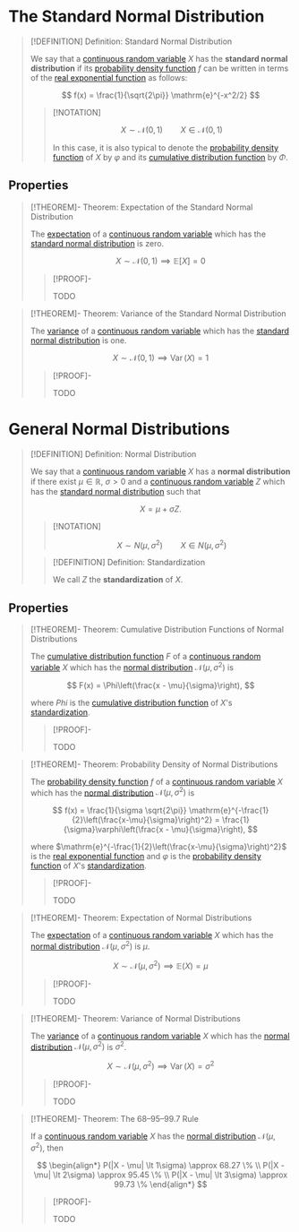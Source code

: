 
# The Standard Normal Distribution

>[!DEFINITION] Definition: Standard Normal Distribution
>
>We say that a [continuous random variable](Random%20Variables.md#Continuous%20Random%20Variables) $X$ has the **standard normal distribution** if its [probability density function](Random%20Variables.md#Probability%20Density%20Functions) $f$ can be written in terms of the [real exponential function](../../Analysis/Real%20Analysis/Real%20Functions/The%20Real%20Exponential%20Function.md) as follows:
>
>$$
>f(x) = \frac{1}{\sqrt{2\pi}} \mathrm{e}^{-x^2/2}
>$$
>
>>[!NOTATION]
>>
>>$$
>>X \sim \mathcal{N}(0,1) \qquad X \in \mathcal{N}(0,1)
>>$$
>>
>>In this case, it is also typical to denote the [probability density function](Random%20Variables.md#Probability%20Density%20Functions) of $X$ by $\varphi$ and its [cumulative distribution function](Random%20Variables.md#Cumulative%20Distribution%20Function) by $\Phi$.
>>
>

## Properties

>[!THEOREM]- Theorem: Expectation of the Standard Normal Distribution
>
>The [expectation](Expectation.md) of a [continuous random variable](Random%20Variables.md#Continuous%20Random%20Variables) which has the [standard normal distribution](Normal%20Distributions.md#The%20Standard%20Normal%20Distribution) is zero.
>
>$$
>X \sim \mathcal{N}(0,1) \implies \mathbb{E}[X] = 0
>$$
>
>>[!PROOF]-
>>
>>TODO
>>
>

>[!THEOREM]- Theorem: Variance of the Standard Normal Distribution
>
>The [variance](Variance%20and%20Standard%20Deviation.md#Variance) of a [continuous random variable](Random%20Variables.md#Continuous%20Random%20Variables) which has the [standard normal distribution](Normal%20Distributions.md#The%20Standard%20Normal%20Distribution) is one.
>
>$$
>X \sim \mathcal{N}(0,1) \implies \operatorname{Var}(X) = 1
>$$
>
>>[!PROOF]-
>>
>>TODO
>>
>

# General Normal Distributions

>[!DEFINITION] Definition: Normal Distribution
>
>We say that a [continuous random variable](Random%20Variables.md#Continuous%20Random%20Variables) $X$ has a **normal distribution** if there exist $\mu \in \mathbb{R}$, $\sigma \gt 0$ and a [continuous random variable](Random%20Variables.md#Continuous%20Random%20Variables) $Z$ which has the [standard normal distribution](Normal%20Distributions.md#Standard%20Normal%20Distribution) such that
>
>$$
>X = \mu + \sigma Z.
>$$
>
>>[!NOTATION]
>>
>>$$
>>X \sim N(\mu, \sigma^2) \qquad X \in N(\mu, \sigma^2)
>>$$
>>
>
>>[!DEFINITION] Definition: Standardization
>>
>>We call $Z$ the **standardization** of $X$.
>>
>

## Properties

>[!THEOREM]- Theorem: Cumulative Distribution Functions of Normal Distributions
>
>The [cumulative distribution function](Random%20Variables.md#Cumulative%20Distribution%20Function) $F$ of a [continuous random variable](Random%20Variables.md#Continuous%20Random%20Variables) $X$ which has the [normal distribution](Normal%20Distributions.md#General%20Normal%20Distributions) $\mathcal{N}(\mu, \sigma^2)$ is
>
>$$
>F(x) = \Phi\left(\frac{x - \mu}{\sigma}\right),
>$$
>
>where $Phi$ is the [cumulative distribution function](Random%20Variables.md#Cumulative%20Distribution%20Function) of $X$'s [standardization](Normal%20Distributions.md#General%20Normal%20Distributions).
>
>>[!PROOF]-
>>
>>TODO
>>
>

>[!THEOREM]- Theorem: Probability Density of Normal Distributions
>
>The [probability density function](Random%20Variables.md#Probability%20Density%20Functions) $f$ of a [continuous random variable](Random%20Variables.md#Continuous%20Random%20Variables) $X$ which has the [normal distribution](Normal%20Distributions.md#General%20Normal%20Distributions) $\mathcal{N}(\mu, \sigma^2)$ is
>
>$$
>f(x) = \frac{1}{\sigma \sqrt{2\pi}} \mathrm{e}^{-\frac{1}{2}\left(\frac{x-\mu}{\sigma}\right)^2} = \frac{1}{\sigma}\varphi\left(\frac{x - \mu}{\sigma}\right),
>$$
>
>where $\mathrm{e}^{-\frac{1}{2}\left(\frac{x-\mu}{\sigma}\right)^2}$ is the [real exponential function](../../Analysis/Real%20Analysis/Real%20Functions/The%20Real%20Exponential%20Function.md) and $\varphi$ is the [probability density function](Random%20Variables.md#Probability%20Density%20Functions) of $X$'s [standardization](Normal%20Distributions.md#General%20Normal%20Distributions).
>
>
>
>>[!PROOF]-
>>
>>TODO
>>
>

>[!THEOREM]- Theorem: Expectation of Normal Distributions
>
>The [expectation](Expectation.md) of a [continuous random variable](Random%20Variables.md#Continuous%20Random%20Variables) $X$ which has the [normal distribution](Normal%20Distributions.md#General%20Normal%20Distributions) $\mathcal{N}(\mu, \sigma^2)$ is $\mu$.
>
>$$
>X \sim \mathcal{N}(\mu, \sigma^2) \implies \mathbb{E}(X) = \mu
>$$
>
>>[!PROOF]-
>>
>>TODO
>>
>

>[!THEOREM]- Theorem: Variance of Normal Distributions
>
>The [variance](Variance%20and%20Standard%20Deviation.md) of a [continuous random variable](Random%20Variables.md#Continuous%20Random%20Variables) $X$ which has the [normal distribution](Normal%20Distributions.md#General%20Normal%20Distributions) $\mathcal{N}(\mu, \sigma^2)$ is $\sigma^2$.
>
>$$
>X \sim \mathcal{N}(\mu, \sigma^2) \implies \operatorname{Var}(X) = \sigma^2
>$$
>
>>[!PROOF]-
>>
>>TODO
>>
>

>[!THEOREM]- Theorem: The 68–95–99.7 Rule
>
>If a [continuous random variable](Random%20Variables.md#Continuous%20Random%20Variables) $X$ has the [normal distribution](Normal%20Distributions.md#General%20Normal%20Distributions) $\mathcal{N}(\mu, \sigma^2)$, then
>
>$$
>\begin{align*}
>P(|X - \mu| \lt 1\sigma) \approx 68.27 \% \\
>P(|X - \mu| \lt 2\sigma) \approx 95.45 \% \\
>P(|X - \mu| \lt 3\sigma) \approx 99.73 \%
>\end{align*}
>$$
>
>>[!PROOF]-
>>
>>TODO
>>
>